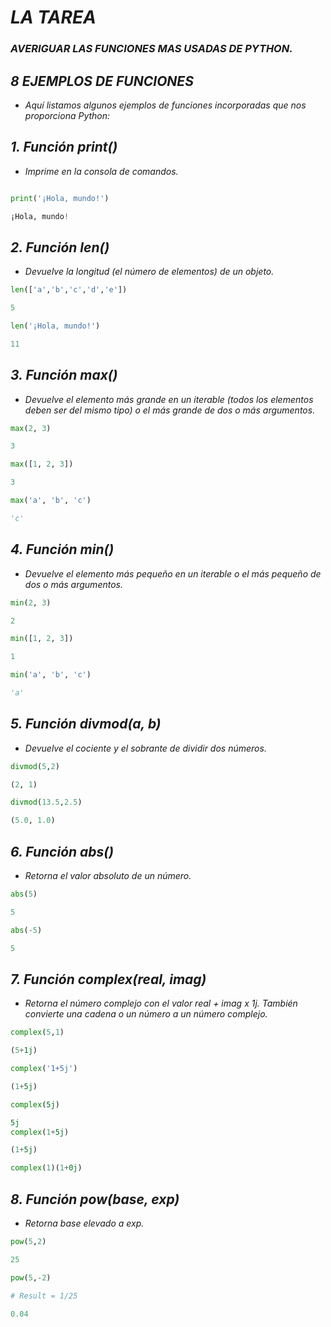 # *LA TAREA*

### *AVERIGUAR LAS FUNCIONES MAS USADAS  DE PYTHON.* 

## *8 EJEMPLOS DE FUNCIONES*
+ *Aquí listamos algunos ejemplos de funciones incorporadas que nos proporciona Python:*

## *1. Función print()*
+ *Imprime en la consola de comandos.*

```PYTHON

print('¡Hola, mundo!')

¡Hola, mundo!
```

## *2. Función len()*
+ *Devuelve la longitud (el número de elementos) de un objeto.*
```PYTHON
len(['a','b','c','d','e'])

5

len('¡Hola, mundo!')

11
```
## *3. Función max()*
+ *Devuelve el elemento más grande en un iterable (todos los elementos deben ser del mismo tipo) o el más grande de dos o más argumentos.*
```PYTHON
max(2, 3)

3

max([1, 2, 3])

3

max('a', 'b', 'c')

'c'
```
## *4. Función min()*
+ *Devuelve el elemento más pequeño en un iterable o el más pequeño de dos o más argumentos.*
```PYTHON
min(2, 3)

2

min([1, 2, 3])

1

min('a', 'b', 'c')

'a'
```
## *5. Función divmod(a, b)*
+ *Devuelve el cociente y el sobrante de dividir dos números.*
```PYTHON
divmod(5,2)

(2, 1)

divmod(13.5,2.5)

(5.0, 1.0)
```
## *6. Función abs()*
+ *Retorna el valor absoluto de un número.*
```PYTHON
abs(5)

5

abs(-5)

5
```
## *7. Función complex(real, imag)*
+ *Retorna el número complejo con el valor real + imag x 1j. También convierte una cadena o un número a un número complejo.*
```PYTHON
complex(5,1)

(5+1j)

complex('1+5j')

(1+5j)

complex(5j)

5j
complex(1+5j)

(1+5j)

complex(1)(1+0j)
```
## *8. Función pow(base, exp)*
+ *Retorna base elevado a exp.*
```python
pow(5,2)

25

pow(5,-2)

# Result = 1/25

0.04
```
